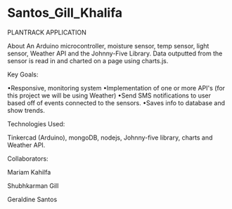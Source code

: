 # Santos_Gill_Khalifa

PLANTRACK APPLICATION

About
An Arduino microcontroller, moisture sensor, temp sensor, light sensor, Weather API and the Johnny-Five Library.
Data outputted from the sensor is read in and charted on a page using charts.js.

Key Goals:

•Responsive, monitoring system
•Implementation of one or more API's (for this project we will be using Weather)
•Send SMS notifications to user based off of events connected to the sensors.
•Saves info to database and show trends.

Technologies Used:

Tinkercad (Arduino), mongoDB, nodejs, Johnny-five library, charts and Weather API.

Collaborators:

Mariam Kahilfa

Shubhkarman Gill

Geraldine Santos
